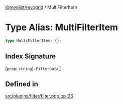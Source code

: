 [@revolist/revogrid](README.md) / MultiFilterItem

# Type Alias: MultiFilterItem

```ts
type MultiFilterItem: {};
```

## Index Signature

 \[`prop`: `string`\]: `FilterData`[]

## Defined in

[src/plugins/filter/filter.pop.tsx:26](https://github.com/revolist/revogrid/blob/0b52000f7477669f9da5b2b768b7ac1b608db9f9/src/plugins/filter/filter.pop.tsx#L26)
